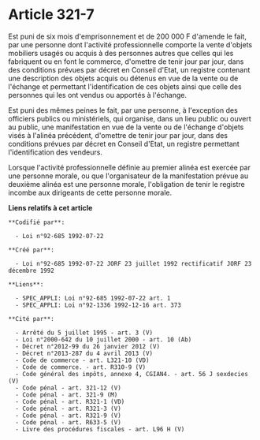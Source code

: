 # Article 321-7

Est puni de six mois d'emprisonnement et de 200 000 F d'amende le fait, par une personne dont l'activité professionnelle
comporte la vente d'objets mobiliers usagés ou acquis à des personnes autres que celles qui les fabriquent ou en font le
commerce, d'omettre de tenir jour par jour, dans des conditions prévues par décret en Conseil d'Etat, un registre contenant
une description des objets acquis ou détenus en vue de la vente ou de l'échange et permettant l'identification de ces objets
ainsi que celle des personnes qui les ont vendus ou apportés à l'échange.

Est puni des mêmes peines le fait, par une personne, à l'exception des officiers publics ou ministériels, qui organise, dans
un lieu public ou ouvert au public, une manifestation en vue de la vente ou de l'échange d'objets visés à l'alinéa précédent,
d'omettre de tenir jour par jour, dans des conditions prévues par décret en Conseil d'Etat, un registre permettant
l'identification des vendeurs.

Lorsque l'activité professionnelle définie au premier alinéa est exercée par une personne morale, ou que l'organisateur de la
manifestation prévue au deuxième alinéa est une personne morale, l'obligation de tenir le registre incombe aux dirigeants de
cette personne morale.

**Liens relatifs à cet article**

	**Codifié par**:

	  - Loi n°92-685 1992-07-22

	**Créé par**:

	  - Loi n°92-685 1992-07-22 JORF 23 juillet 1992 rectificatif JORF 23 décembre 1992

	**Liens**:

	  - SPEC_APPLI: Loi n°92-685 1992-07-22 art. 1
	  - SPEC_APPLI: Loi n°92-1336 1992-12-16 art. 373

	**Cité par**:

	  - Arrêté du 5 juillet 1995 - art. 3 (V)
	  - Loi n°2000-642 du 10 juillet 2000 - art. 10 (Ab)
	  - Décret n°2012-99 du 26 janvier 2012 (V)
	  - Décret n°2013-287 du 4 avril 2013 (V)
	  - Code de commerce - art. L321-10 (VD)
	  - Code de commerce. - art. R310-9 (V)
	  - Code général des impôts, annexe 4, CGIAN4. - art. 56 J sexdecies (V)
	  - Code pénal - art. 321-12 (V)
	  - Code pénal - art. 321-9 (M)
	  - Code pénal - art. R321-1 (VD)
	  - Code pénal - art. R321-3 (V)
	  - Code pénal - art. R321-9 (V)
	  - Code pénal - art. R633-5 (V)
	  - Livre des procédures fiscales - art. L96 H (V)

